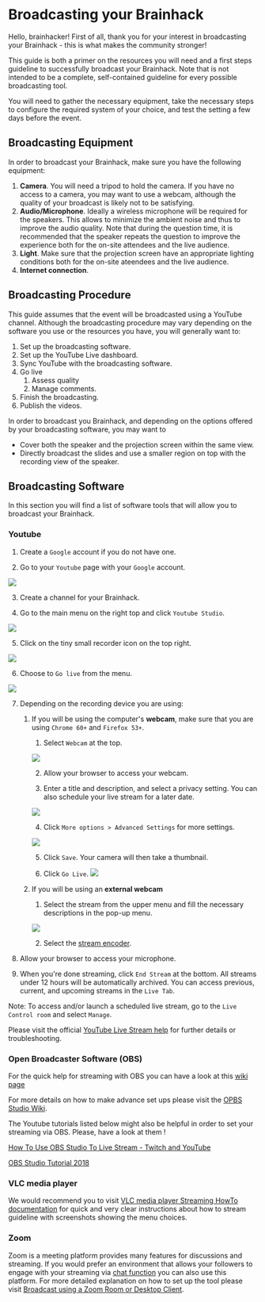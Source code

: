 # Broadcasting your Brainhack

Hello, brainhacker! First of all, thank you for your interest in broadcasting
your Brainhack - this is what makes the community stronger!

This guide is both a primer on the resources you will need and a first steps
guideline to successfully broadcast your Brainhack. Note that is not intended
to be a complete, self-contained guideline for every possible broadcasting
tool.

You will need to gather the necessary equipment, take the necessary steps to
configure the required system of your choice, and test the setting a few days
before the event.

## Broadcasting Equipment

In order to broadcast your Brainhack, make sure you have the following
equipment:

1. **Camera**. You will need a tripod to hold the camera. If you have no
access to a camera, you may want to use a webcam, although the quality of your
broadcast is likely not to be satisfying.
2. **Audio/Microphone**. Ideally a wireless microphone will be required for the
speakers. This allows to minimize the ambient noise and thus to improve the
audio quality. Note that during the question time, it is recommended that the
speaker repeats the question to improve the experience both for the on-site
attendees and the live audience.
3. **Light**. Make sure that the projection screen have an appropriate lighting
conditions both for the on-site ateendees and the live audience.
4. **Internet connection**.

## Broadcasting Procedure

This guide assumes that the event will be broadcasted using a YouTube channel.
Although the broadcasting procedure may vary depending on the software you use
or the resources you have, you will generally want to:

1. Set up the broadcasting software.
2. Set up the YouTube Live dashboard.
3. Sync YouTube with the broadcasting software.
4. Go live
   1. Assess quality
   2. Manage comments.
5. Finish the broadcasting.
6. Publish the videos.

In order to broadcast you Brainhack, and depending on the options offered by
your broadcasting software, you may want to
- Cover both the speaker and the projection screen within the same view.
- Directly broadcast the slides and use a smaller region on top with the
  recording view of the speaker.


## Broadcasting Software


In this section you will find a list of software tools that will allow you to
broadcast your Brainhack.

### Youtube

1. Create a `Google` account if you do not have one.

2. Go to your `Youtube` page with your `Google` account.

![](../support/broadcasting_brainhack/broadcasting_brainhack_youtube_start_page.png)

3. Create a channel for your Brainhack.

4. Go to the main menu on the right top and click `Youtube Studio`.

![](../support/broadcasting_brainhack/broadcasting_brainhack_youtube_studio.png)

5. Click on the tiny small recorder icon on the top right.

![](../support/broadcasting_brainhack/broadcasting_brainhack_youtube_recording_menu.png)

6. Choose to `Go live` from the menu.

![](../support/broadcasting_brainhack/broadcasting_brainhack_youtube_go_live.png)

7. Depending on the recording device you are using:

   1. If you will be using the computer's **webcam**, make sure that you are
   using `Chrome 60+` and `Firefox 53+`.

      1. Select `Webcam` at the top.

      ![](../support/broadcasting_brainhack/broadcasting_brainhack_youtube_external_webcam_device.png)

      2. Allow your browser to access your webcam.

      3. Enter a title and description, and select a privacy setting. You can
      also schedule your live stream for a later date.

      ![](../support/broadcasting_brainhack/broadcasting_brainhack_youtube_webcam_streaming_info.png)

      4. Click `More options > Advanced Settings` for more settings.

      ![](../support/broadcasting_brainhack/broadcasting_brainhack_youtube_advanced_settings.png)

      5. Click `Save`. Your camera will then take a thumbnail.

      6. Click `Go Live`.
      ![](../support/broadcasting_brainhack/broadcasting_brainhack_youtube_stream_recorder.png)

   2. If you will be using an **external webcam**

      1. Select the stream from the upper menu and fill the necessary descriptions 
      in the pop-up menu.

      ![](../support/broadcasting_brainhack/broadcasting_brainhack_youtube_external_webcam_device.png)

      2. Select the [stream encoder](
      https://support.google.com/youtube/answer/2907883?hl=en).

8. Allow your browser to access your microphone.

9. When you're done streaming, click `End Stream` at the bottom. All streams
under 12 hours will be automatically archived. You can access previous,
current, and upcoming streams in the `Live Tab`.

Note: To access and/or launch a scheduled live stream, go to the `Live Control
room` and select `Manage`.

Please visit the official [YouTube Live Stream help](
https://support.google.com/youtube/topic/9257891?hl=en&ref_topic=9257610) for
further details or troubleshooting.

### Open Broadcaster Software (OBS)

For the quick help for streaming with OBS you can have a look at this [wiki page](https://obsproject.com/wiki/OBS-Studio-Quickstart)

For more details on how to make advance set ups please visit the [OPBS Studio Wiki](https://obsproject.com/wiki/).

The Youtube tutorials listed below might also be helpful in order to set your
streaming via OBS. Please, have a look at them !

[How To Use OBS Studio To Live Stream - Twitch and YouTube](https://www.youtube.com/watch?v=BgpDb1XDDfY)

[OBS Studio Tutorial 2018](https://www.youtube.com/watch?v=j2HzbY8E4yQ)



### VLC media player

We would recommend you to visit [VLC media player Streaming HowTo documentation](
https://wiki.videolan.org/Documentation:Streaming_HowTo_New/#Streaming_using_the_GUI) for quick and very clear instructions about how to stream guideline with screenshots showing the menu choices.


### Zoom

Zoom is a meeting platform provides many features for discussions and streaming. If you would prefer an environment that allows your followers to engage with your streaming via [chat function](https://support.zoom.us/hc/en-us/articles/203650445-In-Meeting-Chat) you can also use this platform. For more detailed explanation on how to set up the tool please visit [Broadcast using a Zoom Room or Desktop Client](
https://support.zoom.us/hc/en-us/articles/360024605572-Broadcast-using-a-Zoom-Room-or-Desktop-Client).




